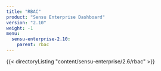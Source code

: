 ```yaml
---
title: "RBAC"
product: "Sensu Enterprise Dashboard"
version: "2.10"
weight: -1
menu:
  sensu-enterprise-2.10:
    parent: rbac
---
```


{{< directoryListing "content/sensu-enterprise/2.6/rbac" >}}
